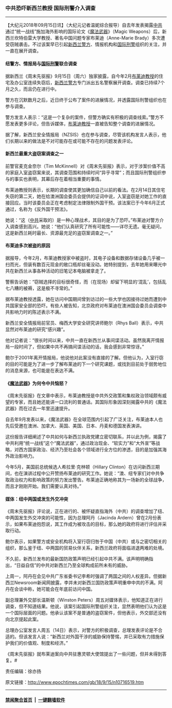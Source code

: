 ### 中共恐吓新西兰教授 国际刑警介入调查
------------------------

<p>【大纪元2018年09月15日讯】（大纪元记者温妮综合报导）自去年发表揭露<a href="http://www.epochtimes.com/gb/tag/%E4%B8%AD%E5%85%B1.html">中共</a>通过“统一战线”施加海外影响的国际论文《<a href="http://www.epochtimes.com/gb/tag/%E9%AD%94%E6%B3%95%E6%AD%A6%E5%99%A8.html">魔法武器</a>》（Magic Weapons）后，新西兰坎特伯雷大学教授、著名中国问题专家布莱迪（Anne-Marie Brady）多次遭受窃贼袭击。不过该案早已引起<a href="http://www.epochtimes.com/gb/tag/%E6%96%B0%E8%A5%BF%E5%85%B0%E8%AD%A6%E6%96%B9.html">新西兰警方</a>、情报机构和<a href="http://www.epochtimes.com/gb/tag/%E5%9B%BD%E9%99%85%E5%88%91%E8%AD%A6.html">国际刑警</a>组织的关注，并一直在展开调查。</p>
<h4><strong>纽警方、情报局与<a href="http://www.epochtimes.com/gb/tag/%E5%9B%BD%E9%99%85%E5%88%91%E8%AD%A6.html">国际刑警</a>联合调查</strong></h4>
<p>据新西兰《周末先驱报》9月15日（周六）独家披露，自今年2月<a href="http://www.epochtimes.com/gb/tag/%E5%B8%83%E8%8E%B1%E8%BF%AA%E6%95%99%E6%8E%88.html">布莱迪教授</a>的住宅及办公室连续失窃后，<a href="http://www.epochtimes.com/gb/tag/%E6%96%B0%E8%A5%BF%E5%85%B0%E8%AD%A6%E6%96%B9.html">新西兰警方</a>专门派出五名警察展开调查。调查已持续7个月之久，而且仍在进行中。</p>
<p>警方在沉默数月之后，近日终于公布了案件的进展情况，并透露国际刑警组织也在参与调查。</p>
<p>警方发言人表示：“这是一个复杂的案件，但警方确实有积极的调查线索。”警方不愿发表更多评论，但告诉媒体，<a href="http://www.epochtimes.com/gb/tag/%E5%B8%83%E8%8E%B1%E8%BF%AA%E6%95%99%E6%8E%88.html">布莱迪教授</a>一直被告知整个调查的进展情况。</p>
<p>据了解，新西兰安全情报局（NZSIS）也在参与调查，尽管该机构发言人表示，他们长期以来的做法是不对可能存在或可能不存在的问题发表评论。</p>
<h4><strong>新西兰最重大盗窃案调查之一</strong></h4>
<p>前警官麦克金奈尔（Tim McKinnell）对《周末先驱报》表示，对于涉案价值不高的家庭入室盗窃案来说，其调查范围和持续时间“异乎寻常”；而且国际刑警组织参与的事实也表明，其幕后存在着相当重要的事情。</p>
<p>布莱迪教授则表示，长期的调查使其更加确信自己以前的看法。在2月14日其住宅失窃的第二天，她在给澳洲国会委员会提供的证词中说，入室盗窃是对她工作的直接回应。当时该委员会正在考虑制定法律限制外国干预。该法案已于今年6月正式通过，名称为《反外国干预法》。</p>
<p>她说：“这（<a href="http://www.epochtimes.com/gb/tag/%E4%B8%AD%E5%85%B1.html">中共</a>采取的）是一种心理战术，其目的是为了恐吓。”布莱迪对警方介入调查感到高兴。她说：“他们认真研究了所有可能性——详尽无遗。毫无疑问，这是新西兰耗时最长、资源最充足的盗窃案调查之一。”</p>
<h4><strong>布莱迪多次被盗的原因</strong></h4>
<p>据报导，今年2月，布莱迪教授家中被盗时，其电子设备和数据存储设备几乎被一扫而光，但装有数百元现金的敞口瓶却丝毫没动。她特别提到，去年她用来曝光中共在新西兰从事各种活动的旧笔记本电脑被拿走了。</p>
<p>警察告诉她：“窃贼选择的目标很奇怪，而（在现场）却留下明显的‘混乱’，包括乱七八糟的被褥，这是极不寻常的。”</p>
<p>据布莱迪教授透露，她在访问中国期间曾到访过的一些大学也因接待过她而遭到中共国家安全部的恐吓。有些人被告知，北京政府对布莱迪在澳洲国会委员会调查中共影响力时的陈述表示不满。</p>
<p>新西兰安全情报局前官员、梅西大学安全研究讲师鲍尔（Rhys Ball）表示，中共显然对布莱迪的研究“感兴趣”。</p>
<p>他对记者说：“很长时间以来，中共一直在新西兰从事间谍活动。虽然我离开情报局一段时间了，但如果中共不再搞间谍活动的话，我会感到非常惊讶。”</p>
<p>鲍尔于2001年离开情报局，他说他对此案没有直接的了解。但他认为，入室行窃的目的可能是为了进一步了解布莱迪的下一个研究课题，或找到目前处于弱势地位的消息来源，也可能是在表达不满。</p>
<h4><strong>《<a href="http://www.epochtimes.com/gb/tag/%E9%AD%94%E6%B3%95%E6%AD%A6%E5%99%A8.html">魔法武器</a>》为何令中共恼怒？</strong></h4>
<p>《周末先驱报》在文章中表示，布莱迪教授是中共外交政策和集权政治领域颇有威望的专家，而且她还能讲一口流利的普通话。其国际形象因深刻揭露中共的《魔法武器》而在过去一年里迅速提升。</p>
<p>自去年9月发表以来，《魔法武器》在全球范围内引起了广泛关注，布莱迪本人也先后受邀在澳洲、加拿大、英国、美国、日本、丹麦和德国发表演讲。</p>
<p>这份报告详细阐述了中共如何与新西兰执政党建立密切联系，并以此为例，揭露了中共利用“统一战线”这个“魔法武器”，通过政治现金、“软实力”和“大外宣”等战略，对西方国家政治、经济乃至社会各个领域进行全方位的渗透，目的是加强其海外政治影响力。</p>
<p>今年5月，美国前总统候选人希拉里·克林顿（Hillary Clinton）在访问新西兰期间，也在演讲过程中公开赞扬布莱迪的研究工作。她说：“澳、纽专家们对中共争取政治权力和影响政策的努力发出警告。布莱迪正确地称其为一场新的全球战争，而且才刚刚开始。我们需要认真对待。”</p>
<h4><strong>媒体：纽中两国或发生外交冲突</strong></h4>
<p>《周末先驱报》评论说，正在进行的、被怀疑直指海外（中共）的调查增加了纽、中两国发生外交冲突的可能性，因为总理阿丹（Jacinda Ardern）曾在2月份表示，如果布莱迪抱怨说，其工作成为被攻击的目标，那么她的政府将进行评估并采取行动。</p>
<p>鲍尔表示，如果警方或安全机构将入室行窃归咎于中国（中共）或与之密切相关的组织，那么鉴于纽、中两国的贸易伙伴关系，新西兰政府将面临进退两难的处境。</p>
<p>不久前，新西兰发布的最新国防政策声明已经引起中共不满。该声明明确指出，“日益自信”的中共对新西兰乃至全球构成前所未有的威胁。</p>
<p>上周一，阿丹在会见中共广东省委书记李希时强调了两国之间的人权差异。但据新西兰Newsroom新闻网披露，李并未对新西兰国防政策声明重申中共的不满。阿丹在会谈中称，她可能会在年底前访问中国。</p>
<p>副总理兼外交部长温斯顿（Winston Peters）周五对媒体表示，他知道正在进行调查，但不知道结果。他说，该案引起国际刑警组织关注，显然表明他们认为这是一个国际层面的问题。他承认该案不是普通的盗窃案件，但他表示，外交部还没有向北京提起此案。</p>
<p>总理办公室发言人周五（14日）表示，对警方的积极调查，总理发表评论是不合适的。但该发言人说：“新西兰对外国干涉的威胁保持警惕，并已采取有力措施保护我们的价值观、制度和经济。”</p>
<p>《周末先驱报》就布莱迪案向中共驻惠灵顿大使馆提出了一些问题，但并未得到答复。#</p>
<p>责任编辑：徐亦扬</p>

原文链接：http://www.epochtimes.com/gb/18/9/15/n10716519.htm


------------------------
#### [禁闻聚合首页](https://github.com/gfw-breaker/banned-news/blob/master/README.md) &nbsp;|&nbsp;  [一键翻墙软件](https://github.com/gfw-breaker/nogfw/blob/master/README.md)